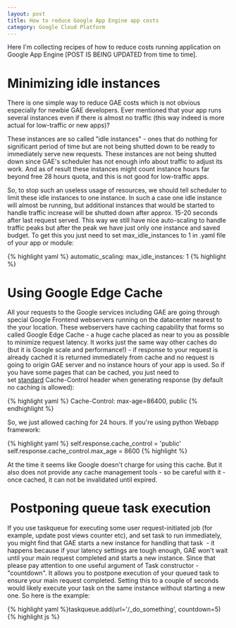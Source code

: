 ```yaml
---
layout: post
title: How to reduce Google App Engine app costs
category: Google Cloud Platform
---
```

Here I'm collecting recipes of how to reduce costs running application on Google App Engine [POST IS BEING UPDATED from time to time].

<!--more-->

# Minimizing idle instances

There is one simple way to reduce GAE costs which is not obvious especially for newbie GAE developers. Ever mentioned that your app runs several instances even if there is almost no traffic (this way indeed is more actual for low-traffic or new apps)? 

These instances are so called "idle instances" - ones that do nothing for significant period of time but are not being shutted down to be ready to immediately serve new requests. These instances are not being shutted down since GAE's scheduler has not enough info about traffic to adjust its work. And as of result these instances might count instance hours far beyond free 28 hours quota, and this is not good for low-traffic apps. 

So, to stop such an useless usage of resources, we should tell scheduler to limit these idle instances to one instance. In such a case one idle instance will almost be running, but additional instances that would be started to handle traffic increase will be shutted down after approx. 15-20 seconds after last request served. This way we still have nice auto-scaling to handle traffic peaks but after the peak we have just only one instance and saved budget. To get this you just need to set max_idle_instances to 1 in .yaml file of your app or module:

{% highlight yaml %}
automatic_scaling:
   max_idle_instances: 1
{% highlight %}

# Using Google Edge Cache

All your requests to the Google services including GAE are going through special Google Frontend webservers running on the datacenter nearest to the your location. These webservers have caching capability that forms so called Google Edge Cache - a huge cache placed as near to you as possible to minimize request latency. It works just the same way other caches do (but it is Google scale and performance!) - if response to your request is already cached it is returned immediately from cache and no request is going to origin GAE server and no instance hours of your app is used. So if you have some pages that can be cached, you just need to set [standard](http://www.w3.org/Protocols/rfc2616/rfc2616-sec14.html) Cache-Control header when generating response (by default no caching is allowed):

{% highlight yaml %}
Cache-Control: max-age=86400, public
{% endhighlight %}

So, we just allowed caching for 24 hours. If you're using python Webapp framework:

{% highlight yaml %}
self.response.cache_control = 'public'
self.response.cache_control.max_age = 8600
{% highlight %}

At the time it seems like Google doesn't charge for using this cache. But it also does not provide any cache management tools - so be careful with it - once cached, it can not be invalidated until expired.

#  Postponing queue task execution

If you use taskqueue for executing some user request-initiated job (for example, update post views counter etc), and set task to run immediately, you might find that GAE starts a new instance for handling that task  - it happens because if your latency settings are tough enough, GAE won't wait until your main request completed and starts a new instance. Since that please pay attention to one useful argument of Task constructor - "countdown". It allows you to postpone execution of your queued task to ensure your main request completed. Setting this to a couple of seconds would likely execute your task on the same instance without starting a new one. So here is the example:

{% highlight yaml %}taskqueue.add(url='/_do_something', countdown=5){% highlight js %}
